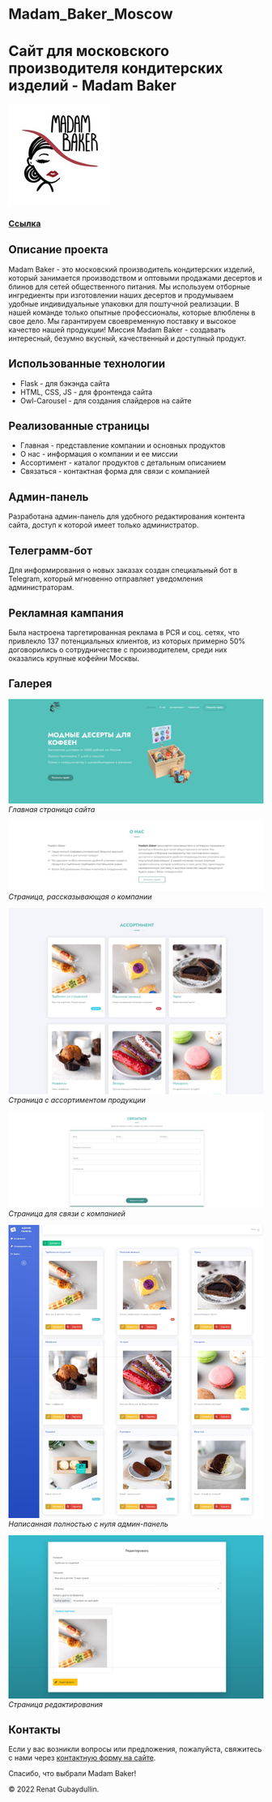 # Madam_Baker_Moscow

# Сайт для московского производителя кондитерских изделий - Madam Baker

![Logo Madam Baker](MDB_SRSTS/logo.jpg)
### [Ссылка](https://madam-baker-moscow.onrender.com/) 
## Описание проекта

Madam Baker - это московский производитель кондитерских изделий, который занимается производством и оптовыми продажами десертов и блинов для сетей общественного питания. Мы используем отборные ингредиенты при изготовлении наших десертов и продумываем удобные индивидуальные упаковки для поштучной реализации. В нашей команде только опытные профессионалы, которые влюблены в свое дело. Мы гарантируем своевременную поставку и высокое качество нашей продукции! Миссия Madam Baker - создавать интересный, безумно вкусный, качественный и доступный продукт.

## Использованные технологии

- Flask - для бэкэнда сайта
- HTML, CSS, JS - для фронтенда сайта
- Owl-Carousel - для создания слайдеров на сайте

## Реализованные страницы

- Главная - представление компании и основных продуктов
- О нас - информация о компании и ее миссии
- Ассортимент - каталог продуктов с детальным описанием
- Связаться - контактная форма для связи с компанией
  
## Админ-панель

Разработана админ-панель для удобного редактирования контента сайта, доступ к которой имеет только администратор.

## Телеграмм-бот

Для информирования о новых заказах создан специальный бот в Telegram, который мгновенно отправляет уведомления администраторам.

## Рекламная кампания

Была настроена таргетированная реклама в РСЯ и соц. сетях, что привлекло 137 потенциальных клиентов, из которых примерно 50% договорились о сотрудничестве с производителем, среди них оказались крупные кофейни Москвы.

## Галерея

![Главная страница](MDB_SRSTS/main_page.jpeg)
_Главная страница сайта_

![Страница "О нас"](MDB_SRSTS/about_us.jpeg)
_Страница, рассказывающая о компании_

![Страница "Ассортимент"](MDB_SRSTS/assortment.jpeg)
_Страница с ассортиментом продукции_

![Контактная форма](MDB_SRSTS/contact.jpeg)
_Страница для связи с компанией_

![Админка](MDB_SRSTS/admin_page.jpeg)
_Написанная полностью с нуля админ-панель_

![Админка/редактирование](MDB_SRSTS/edit_page.jpeg)
_Страница редактирования_

## Контакты

Если у вас возникли вопросы или предложения, пожалуйста, свяжитесь с нами через [контактную форму на сайте](https://madam-baker-moscow.onrender.com/#contact).

Спасибо, что выбрали Madam Baker!












© 2022 Renat Gubaydullin.

